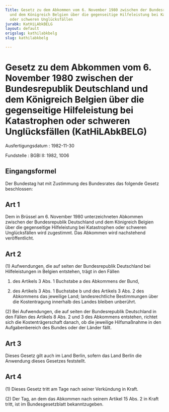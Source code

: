 ```yaml
---
Title: Gesetz zu dem Abkommen vom 6. November 1980 zwischen der Bundesrepublik Deutschland
  und dem Königreich Belgien über die gegenseitige Hilfeleistung bei Katastrophen
  oder schweren Unglücksfällen
jurabk: KatHiLAbkBELG
layout: default
origslug: kathilabkbelg
slug: kathilabkbelg

---
```


# Gesetz zu dem Abkommen vom 6. November 1980 zwischen der Bundesrepublik Deutschland und dem Königreich Belgien über die gegenseitige Hilfeleistung bei Katastrophen oder schweren Unglücksfällen (KatHiLAbkBELG)

Ausfertigungsdatum
:   1982-11-30

Fundstelle
:   BGBl II: 1982, 1006



## Eingangsformel

Der Bundestag hat mit Zustimmung des Bundesrates das folgende Gesetz beschlossen:


## Art 1

Dem in Brüssel am 6. November 1980 unterzeichneten Abkommen zwischen der Bundesrepublik Deutschland und dem Königreich Belgien über die gegenseitige Hilfeleistung bei Katastrophen oder schweren Unglücksfällen wird zugestimmt. Das Abkommen wird nachstehend veröffentlicht.


## Art 2

(1) Aufwendungen, die auf seiten der Bundesrepublik Deutschland bei Hilfeleistungen in Belgien entstehen, trägt in den Fällen

1.  des Artikels 3 Abs. 1 Buchstabe a des Abkommens der Bund,


2.  des Artikels 3 Abs. 1 Buchstabe b und des Artikels 3 Abs. 2 des Abkommens das jeweilige Land; landesrechtliche Bestimmungen über die Kostentragung innerhalb des Landes bleiben unberührt.




(2) Bei Aufwendungen, die auf seiten der Bundesrepublik Deutschland in den Fällen des Artikels 8 Abs. 2 und 3 des Abkommens entstehen, richtet sich die Kostenträgerschaft danach, ob die jeweilige Hilfsmaßnahme in den Aufgabenbereich des Bundes oder der Länder fällt.


## Art 3

Dieses Gesetz gilt auch im Land Berlin, sofern das Land Berlin die Anwendung dieses Gesetzes feststellt.


## Art 4

(1) Dieses Gesetz tritt am Tage nach seiner Verkündung in Kraft.

(2) Der Tag, an dem das Abkommen nach seinem Artikel 15 Abs. 2 in Kraft tritt, ist im Bundesgesetzblatt bekanntzugeben.

